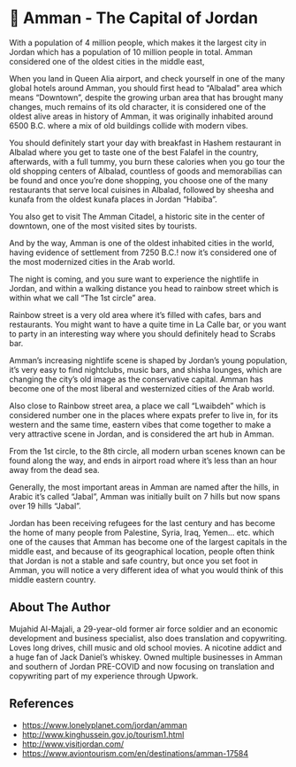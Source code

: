 # 🏰 Amman - The Capital of Jordan

With a population of 4 million people, which makes it the largest city in Jordan which has a population of 10 million people in total. Amman considered one of the oldest cities in the middle east,

When you land in Queen Alia airport, and check yourself in one of the many global hotels around Amman, you should first head to “Albalad” area which means “Downtown”, despite the growing urban area that has brought many changes, much remains of its old character, it is considered one of the oldest alive areas in history of Amman, it was originally inhabited around 6500 B.C. where a mix of old buildings collide with modern vibes.

You should definitely start your day with breakfast in Hashem restaurant in Albalad where you get to taste one of the best Falafel in the country, afterwards, with a full tummy, you burn these calories when you go tour the old shopping centers of Albalad, countless of goods and memorabilias can be found and once you’re done shopping, you choose one of the many restaurants that serve local cuisines in Albalad, followed by sheesha and kunafa from the oldest kunafa places in Jordan “Habiba”.

You also get to visit The Amman Citadel, a historic site in the center of downtown, one of the most visited sites by tourists.

And by the way, Amman is one of the oldest inhabited cities in the world, having evidence of settlement from 7250 B.C.! now it’s considered one of the most modernized cities in the Arab world.

The night is coming, and you sure want to experience the nightlife in Jordan, and within a walking distance you head to rainbow street which is within what we call “The 1st circle” area.

Rainbow street is a very old area where it’s filled with cafes, bars and restaurants. You might want to have a quite time in La Calle bar, or you want to party in an interesting way where you should definitely head to Scrabs bar.

Amman’s increasing nightlife scene is shaped by Jordan’s young population, it’s very easy to find nightclubs, music bars, and shisha lounges, which are changing the city’s old image as the conservative capital. Amman has become one of the most liberal and westernized cities of the Arab world.

Also close to Rainbow street area, a place we call “Lwaibdeh” which is considered number one in the places where expats prefer to live in, for its western and the same time, eastern vibes that come together to make a very attractive scene in Jordan, and is considered the art hub in Amman.

From the 1st circle, to the 8th circle, all modern urban scenes known can be found along the way, and ends in airport road where it’s less than an hour away from the dead sea.

Generally, the most important areas in Amman are named after the hills, in Arabic it’s called “Jabal”, Amman was initially built on 7 hills but now spans over 19 hills “Jabal”.

Jordan has been receiving refugees for the last century and has become the home of many people from Palestine, Syria, Iraq, Yemen… etc. which one of the causes that Amman has become one of the largest capitals in the middle east, and because of its geographical location, people often think that Jordan is not a stable and safe country, but once you set foot in Amman, you will notice a very different idea of what you would think of this middle eastern country.

## About The Author

Mujahid Al-Majali, a 29-year-old former air force soldier and an economic development and business specialist, also does translation and copywriting. Loves long drives, chill music and old school movies. A nicotine addict and a huge fan of Jack Daniel’s whiskey. Owned multiple businesses in Amman and southern of Jordan PRE-COVID and now focusing on translation and copywriting part of my experience through Upwork.

## References

- <https://www.lonelyplanet.com/jordan/amman>
- <http://www.kinghussein.gov.jo/tourism1.html>
- <http://www.visitjordan.com/>
- <https://www.aviontourism.com/en/destinations/amman-17584>
